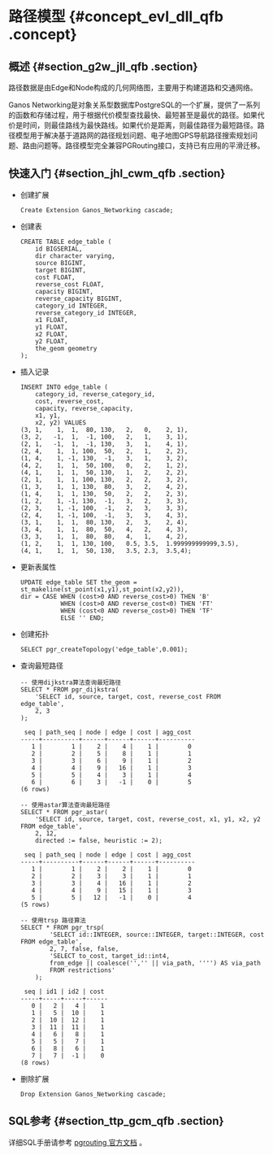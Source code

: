 # 路径模型 {#concept_evl_dll_qfb .concept}

## 概述 {#section_g2w_jll_qfb .section}

路径数据是由Edge和Node构成的几何网络图，主要用于构建道路和交通网络。

Ganos Networking是对象关系型数据库PostgreSQL的一个扩展，提供了一系列的函数和存储过程，用于根据代价模型查找最快、最短甚至是最优的路径。如果代价是时间，则最佳路线为最快路线。如果代价是距离，则最佳路径为最短路径。路径模型用于解决基于道路网的路径规划问题、电子地图GPS导航路径搜索规划问题、路由问题等。路径模型完全兼容PGRouting接口，支持已有应用的平滑迁移。

## 快速入门 {#section_jhl_cwm_qfb .section}

-   创建扩展

    `Create Extension Ganos_Networking cascade;`

-   创建表

    ```
    CREATE TABLE edge_table (
        id BIGSERIAL,
        dir character varying,
        source BIGINT,
        target BIGINT,
        cost FLOAT,
        reverse_cost FLOAT,
        capacity BIGINT,
        reverse_capacity BIGINT,
        category_id INTEGER,
        reverse_category_id INTEGER,
        x1 FLOAT,
        y1 FLOAT,
        x2 FLOAT,
        y2 FLOAT,
        the_geom geometry
    );
    ```

-   插入记录

    ```
    INSERT INTO edge_table (
        category_id, reverse_category_id,
        cost, reverse_cost,
        capacity, reverse_capacity,
        x1, y1,
        x2, y2) VALUES
    (3, 1,    1,  1,  80, 130,   2,   0,    2, 1),
    (3, 2,   -1,  1,  -1, 100,   2,   1,    3, 1),
    (2, 1,   -1,  1,  -1, 130,   3,   1,    4, 1),
    (2, 4,    1,  1, 100,  50,   2,   1,    2, 2),
    (1, 4,    1, -1, 130,  -1,   3,   1,    3, 2),
    (4, 2,    1,  1,  50, 100,   0,   2,    1, 2),
    (4, 1,    1,  1,  50, 130,   1,   2,    2, 2),
    (2, 1,    1,  1, 100, 130,   2,   2,    3, 2),
    (1, 3,    1,  1, 130,  80,   3,   2,    4, 2),
    (1, 4,    1,  1, 130,  50,   2,   2,    2, 3),
    (1, 2,    1, -1, 130,  -1,   3,   2,    3, 3),
    (2, 3,    1, -1, 100,  -1,   2,   3,    3, 3),
    (2, 4,    1, -1, 100,  -1,   3,   3,    4, 3),
    (3, 1,    1,  1,  80, 130,   2,   3,    2, 4),
    (3, 4,    1,  1,  80,  50,   4,   2,    4, 3),
    (3, 3,    1,  1,  80,  80,   4,   1,    4, 2),
    (1, 2,    1,  1, 130, 100,   0.5, 3.5,  1.999999999999,3.5),
    (4, 1,    1,  1,  50, 130,   3.5, 2.3,  3.5,4);
    ```

-   更新表属性

    ```
    UPDATE edge_table SET the_geom = st_makeline(st_point(x1,y1),st_point(x2,y2)),
    dir = CASE WHEN (cost>0 AND reverse_cost>0) THEN 'B'  
               WHEN (cost>0 AND reverse_cost<0) THEN 'FT'  
               WHEN (cost<0 AND reverse_cost>0) THEN 'TF'  
               ELSE '' END;
    ```

-   创建拓扑

    ```
    SELECT pgr_createTopology('edge_table',0.001);
    ```

-   查询最短路径

    ```
    -- 使用dijkstra算法查询最短路径
    SELECT * FROM pgr_dijkstra(
        'SELECT id, source, target, cost, reverse_cost FROM edge_table',
        2, 3
    );
    
     seq | path_seq | node | edge | cost | agg_cost
    -----+----------+------+------+------+----------
       1 |        1 |    2 |    4 |    1 |        0
       2 |        2 |    5 |    8 |    1 |        1
       3 |        3 |    6 |    9 |    1 |        2
       4 |        4 |    9 |   16 |    1 |        3
       5 |        5 |    4 |    3 |    1 |        4
       6 |        6 |    3 |   -1 |    0 |        5
    (6 rows)
    
    -- 使用astar算法查询最短路径
    SELECT * FROM pgr_astar(
        'SELECT id, source, target, cost, reverse_cost, x1, y1, x2, y2 FROM edge_table',
        2, 12,
        directed := false, heuristic := 2);
    
     seq | path_seq | node | edge | cost | agg_cost
    -----+----------+------+------+------+----------
       1 |        1 |    2 |    2 |    1 |        0
       2 |        2 |    3 |    3 |    1 |        1
       3 |        3 |    4 |   16 |    1 |        2
       4 |        4 |    9 |   15 |    1 |        3
       5 |        5 |   12 |   -1 |    0 |        4
    (5 rows)
    
    -- 使用trsp 路径算法
    SELECT * FROM pgr_trsp(
            'SELECT id::INTEGER, source::INTEGER, target::INTEGER, cost FROM edge_table',
            2, 7, false, false,
            'SELECT to_cost, target_id::int4,
            from_edge || coalesce('','' || via_path, '''') AS via_path
            FROM restrictions'
        );
    
     seq | id1 | id2 | cost
    -----+-----+-----+------
       0 |   2 |   4 |    1
       1 |   5 |  10 |    1
       2 |  10 |  12 |    1
       3 |  11 |  11 |    1
       4 |   6 |   8 |    1
       5 |   5 |   7 |    1
       6 |   8 |   6 |    1
       7 |   7 |  -1 |    0
    (8 rows)
    ```

-   删除扩展

    ```
    Drop Extension Ganos_Networking cascade;
    ```


## SQL参考 {#section_ttp_gcm_qfb .section}

详细SQL手册请参考 [pgrouting 官方文档](https://docs.pgrouting.org/latest/en/index.html) 。

